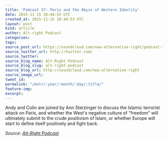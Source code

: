 ```yaml
---
title: 'Podcast 37: Paris and the Abyss of Western Identity'
date: 2015-11-15 18:44:53 UTC
created_at: 2015-11-15 18:44:53 UTC
layout: post
kind: article
author: Alt-right Podcast
categories: 
tags: 
source_post_url: https://soundcloud.com/new-alternative-right/podcast-37-paris-and-the-abyss-of-western-identity
source_twitter_url: http://twitter.com/
source_twitter: 
source_blog_name: Alt-Right Podcast
source_blog_slug: alt-right-podcast
source_blog_url: http://soundcloud.com/new-alternative-right
source_image_url: 
tweet_id: 
permalink: "/mntr/:year/:month/:day/:title/"
feature-img: 
excerpt: 
---
```

Andy and Colin are joined by Ann Sterzinger to discuss the Islamic terrorist attack on Paris, and whether the West's negative culture of "freedom" will ultimately submit to the crude positivism of Islam, or whether Europe will start to define itself positively and fight back.<div class="">
    <i>Source: <a href="http://soundcloud.com/new-alternative-right">Alt-Right Podcast</a></i>
</div>
